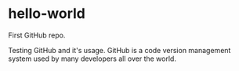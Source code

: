 # hello-world
First GitHub repo.

Testing GitHub and it's usage. GitHub is a code version management system used by many developers all over the world. 
